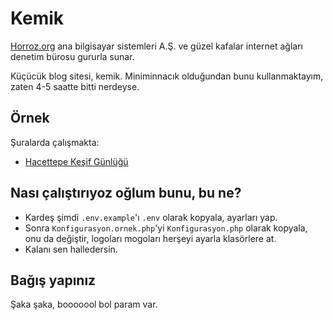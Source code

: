# Kemik
[Horroz.org](https://horroz.org) ana bilgisayar sistemleri A.Ş. ve güzel kafalar internet ağları denetim bürosu gururla sunar.

Küçücük blog sitesi, kemik. Miniminnacık olduğundan bunu kullanmaktayım, zaten 4-5 saatte bitti nerdeyse.

## Örnek
Şuralarda çalışmakta:
- [Hacettepe Keşif Günlüğü](https://horroz.org/kesif)

## Nası çalıştırıyoz oğlum bunu, bu ne?
- Kardeş şimdi ``.env.example``'ı ``.env`` olarak kopyala, ayarları yap.
- Sonra ``Konfigurasyon.ornek.php``'yi ``Konfigurasyon.php`` olarak kopyala, onu da değiştir, logoları mogoları herşeyi ayarla klasörlere at.
- Kalanı sen halledersin.

## Bağış yapınız
Şaka şaka, booooool bol param var.